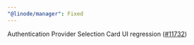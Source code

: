 ```yaml
---
"@linode/manager": Fixed
---
```


Authentication Provider Selection Card UI regression ([#11732](https://github.com/linode/manager/pull/11732))
